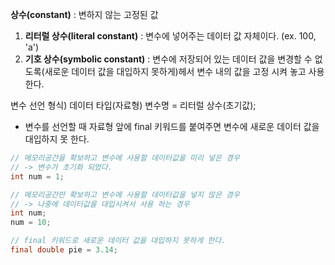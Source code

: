 **상수(constant)** : 변하지 않는 고정된 값
1. **리터럴 상수(literal constant)** : 변수에 넣어주는 데이터 값 자체이다. (ex. 100, 'a')
2. **기호 상수(symbolic constant)** : 변수에 저장되어 있는 데이터 값을 변경할 수 없도록(새로운 데이터 값을 대입하지 못하게)헤서 변수 내의 값을 고정 시켜 놓고 사용한다.

변수 선언 형식) 데이터 타입(자료형) 변수명 = 리터럴 상수(초기값);
- 변수를 선언할 때 자료형 앞에 final 키워드를 붙여주면 변수에 새로운 데이터 값을 대입하지 못 한다.
```java
// 메모리공간을 확보하고 변수에 사용할 데이터값을 미리 넣은 경우 
// -> 변수가 초기화 되었다.
int num = 1;

// 메모리공간만 확보하고 변수에 사용할 데이터값을 넣지 않은 경우 
// -> 나중에 데이터값을 대입시켜서 사용 하는 경우
int num;
num = 10;

// final 키워드로 새로운 데이터 값을 대입하지 못하게 한다.
final double pie = 3.14;
```